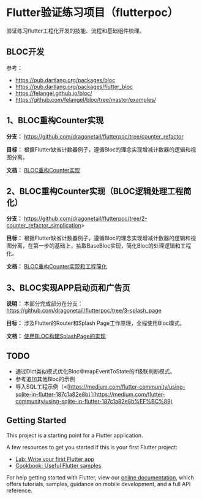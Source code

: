 # Flutter验证练习项目（flutterpoc）

验证练习flutter工程化开发的技能、流程和基础组件梳理。

## BLOC开发

参考：

- <https://pub.dartlang.org/packages/bloc>
- <https://pub.dartlang.org/packages/flutter_bloc>
- <https://felangel.github.io/bloc/>
- <https://github.com/felangel/bloc/tree/master/examples/>



## 1、BLOC重构Counter实现

**分支：** <https://github.com/dragonetail/flutterpoc/tree/counter_refactor>

**目标：** 根据Flutter缺省计数器例子，遵循Bloc的理念实现增减计数器的逻辑和视图分离。

**文档：** [BLOC重构Counter实现](./docs/1-counter_refactor.md)



## 2、BLOC重构Counter实现（BLOC逻辑处理工程简化）

**分支：**  <https://github.com/dragonetail/flutterpoc/tree/2-counter_refactor_simplication>>

**目标：** 根据Flutter缺省计数器例子，遵循Bloc的理念实现增减计数器的逻辑和视图分离，在第一步的基础上，抽取BaseBloc实现，简化Bloc的处理逻辑和工程化。

**文档：** [BLOC重构Counter实现和工程简化](./docs/2-counter_refactor_simplication.md)



## 3、BLOC实现APP启动页和广告页

**说明：** 本部分完成部分在分支： <https://github.com/dragonetail/flutterpoc/tree/3-splash_page>

**目标：** 涉及Flutter的Router和Splash Page工作原理，全程使用Bloc模式。

**文档：** [使用BLOC构建SplashPage的实现](./docs/3-splash_page.md)



## TODO

- 通过Dict类似模式优化Bloc中mapEventToState的if级联判断模式。
- 参考追加其他Bloc的示例
- 导入SQL工程示例（<[https://medium.com/flutter-community/using-sqlite-in-flutter-187c1a82e8b）](https://medium.com/flutter-community/using-sqlite-in-flutter-187c1a82e8b%EF%BC%89)



## Getting Started

This project is a starting point for a Flutter application.

A few resources to get you started if this is your first Flutter project:

- [Lab: Write your first Flutter app](https://flutter.io/docs/get-started/codelab)
- [Cookbook: Useful Flutter samples](https://flutter.io/docs/cookbook)

For help getting started with Flutter, view our [online documentation](https://flutter.io/docs), which offers tutorials, samples, guidance on mobile development, and a full API reference.

